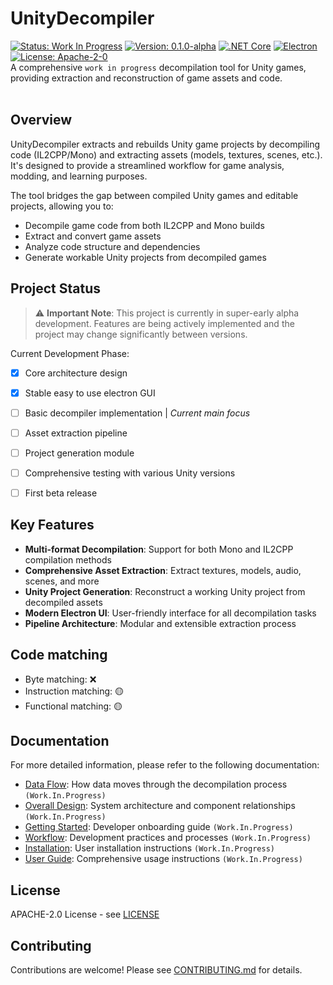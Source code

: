 # UnityDecompiler
[![Status: Work In Progress](https://img.shields.io/badge/Status-Work%20In%20Progress-yellow.svg)](https://github.com/Ho11ow1/UnityGameDecompiler)
[![Version: 0.1.0-alpha](https://img.shields.io/badge/Version-0.1.0--alpha-blue.svg)](https://github.com/Ho11ow1/UnityGameDecompiler/releases)
[![.NET Core](https://img.shields.io/badge/.NET%20Core-8.0-purple.svg)](https://dotnet.microsoft.com/download)
[![Electron](https://img.shields.io/badge/Electron-Latest-brightgreen.svg)](https://www.electronjs.org/)
[![License: Apache-2-0](https://img.shields.io/badge/License-Apache%202%200-green.svg)](https://opensource.org/license/apache-2-0)
<br/>
A comprehensive `work in progress` decompilation tool for Unity games, providing extraction and reconstruction of game assets and code. 
<br/><br/>

## Overview

UnityDecompiler extracts and rebuilds Unity game projects by decompiling code (IL2CPP/Mono) and extracting assets (models, textures, scenes, etc.). It's designed to provide a streamlined workflow for game analysis, modding, and learning purposes.

The tool bridges the gap between compiled Unity games and editable projects, allowing you to:
- Decompile game code from both IL2CPP and Mono builds
- Extract and convert game assets
- Analyze code structure and dependencies
- Generate workable Unity projects from decompiled games

## Project Status

> ⚠️ **Important Note**: This project is currently in super-early alpha development. Features are being actively implemented and the project may change significantly between versions.

Current Development Phase:
- [x] Core architecture design
- [x] Stable easy to use electron GUI
- [ ] Basic decompiler implementation | *Current main focus*
- [ ] Asset extraction pipeline
- [ ] Project generation module
- [ ] Comprehensive testing with various Unity versions
- [ ] First beta release


## Key Features

- **Multi-format Decompilation**: Support for both Mono and IL2CPP compilation methods
- **Comprehensive Asset Extraction**: Extract textures, models, audio, scenes, and more
- **Unity Project Generation**: Reconstruct a working Unity project from decompiled assets
- **Modern Electron UI**: User-friendly interface for all decompilation tasks
- **Pipeline Architecture**: Modular and extensible extraction process


## Code matching

- Byte matching: ❌
- Instruction matching: 🟡
- Functional matching: 🟡


## Documentation
For more detailed information, please refer to the following documentation:

- [Data Flow](docs/Architecture/DataFlow.md): How data moves through the decompilation process `(Work.In.Progress)`
- [Overall Design](docs/Architecture/OverallDesign.md): System architecture and component relationships `(Work.In.Progress)`
- [Getting Started](docs/Development/GettingStarted.md): Developer onboarding guide `(Work.In.Progress)`
- [Workflow](docs/Development/Workflow.md): Development practices and processes `(Work.In.Progress)`
- [Installation](docs/User/Installation.md): User installation instructions `(Work.In.Progress)`
- [User Guide](/docs/User/UserGuide.md): Comprehensive usage instructions `(Work.In.Progress)`

## License
APACHE-2.0 License - see [LICENSE](LICENSE)

## Contributing
Contributions are welcome! Please see [CONTRIBUTING.md](CONTRIBUTING.md) for details.

